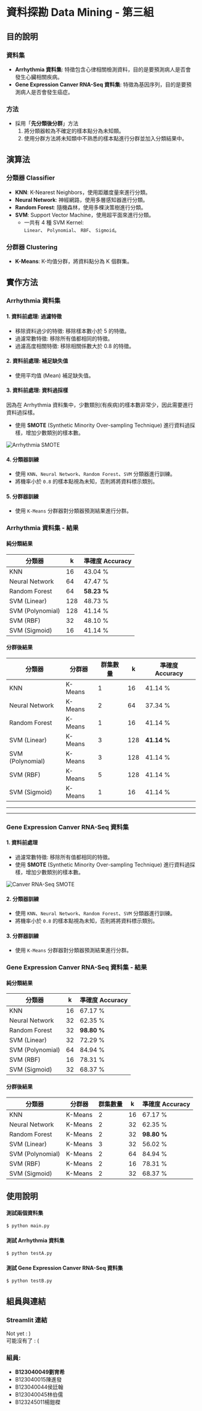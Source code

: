 # 資料探勘 Data Mining - 第三組

## 目的說明
### 資料集
- **Arrhythmia 資料集**: 特徵包含心律相關檢測資料，目的是要預測病人是否會發生心臟相關疾病。
- **Gene Expression Canver RNA-Seq 資料集**: 特徵為基因序列，目的是要預測病人是否會發生癌症。

### 方法
- 採用「**先分類後分群**」方法
    1. 將分類器較為不確定的樣本點分為未知類。
    2. 使用分群方法將未知類中不熟悉的樣本點進行分群並加入分類結果中。

## 演算法
### 分類器 Classifier
- **KNN**: K-Nearest Neighbors，使用距離度量來進行分類。
- **Neural Network**: 神經網路，使用多層感知器進行分類。
- **Random Forest**: 隨機森林，使用多棵決策樹進行分類。
- **SVM**: Support Vector Machine，使用超平面來進行分類。
    - 一共有 4 種 SVM Kernel:  
        `Linear`、 `Polynomial`、 `RBF`、 `Sigmoid`。

### 分群器 Clustering
- **K-Means**: K-均值分群，將資料點分為 K 個群集。

## 實作方法
### Arrhythmia 資料集
#### 1. 資料前處理: 過濾特徵
- 移除資料過少的特徵: 移除樣本數小於 5 的特徵。
- 過濾常數特徵: 移除所有值都相同的特徵。
- 過濾高度相關特徵: 移除相關係數大於 0.8 的特徵。

#### 2. 資料前處理: 補足缺失值
- 使用平均值 (Mean) 補足缺失值。

#### 3. 資料前處理: 資料過採樣 
因為在 Arrhythmia 資料集中，少數類別(有疾病)的樣本數非常少，因此需要進行資料過採樣。
- 使用 **SMOTE** (Synthetic Minority Over-sampling Technique) 進行資料過採樣，增加少數類別的樣本數。

![Arrhythmia SMOTE](/observation/Label_counts_A.png) 

#### 4. 分類器訓練
- 使用 `KNN`、`Neural Network`、`Random Forest`、`SVM` 分類器進行訓練。
- 將機率小於 `0.8` 的樣本點視為未知，否則將將資料標示類別。

#### 5. 分群器訓練
- 使用 `K-Means` 分群器對分類器預測結果進行分群。

### Arrhythmia 資料集 - 結果

#### 純分類結果
| 分類器 | k | 準確度 Accuracy |
|--------|---|-----------------|
| KNN    | 16  | 43.04 %         | 
| Neural Network | 64  | 47.47 %         |
| Random Forest | 64  | **58.23 %**         |
| SVM (Linear) | 128  | 48.73 %         | 
| SVM (Polynomial) | 128  | 41.14 %         |
| SVM (RBF) | 32  | 48.10 %         |
| SVM (Sigmoid) | 16  | 41.14 %         |

#### 分群後結果
| 分類器 | 分群器 | 群集數量 | k | 準確度 Accuracy |
|--------|--------|--------|---|-----------------|
| KNN    | K-Means | 1   | 16  | 41.14 % |
| Neural Network | K-Means | 2   | 64  | 37.34 % |
| Random Forest | K-Means | 1   | 16  | 41.14 % |
| SVM (Linear) | K-Means | 3   | 128  | **41.14 %** |
| SVM (Polynomial) | K-Means | 3   | 128  | 41.14 % |
| SVM (RBF) | K-Means | 5   | 128  | 41.14 % |
| SVM (Sigmoid) | K-Means | 1   | 16  | 41.14 % |

--- 

--- 

### Gene Expression Canver RNA-Seq 資料集
#### 1. 資料前處理
- 過濾常數特徵: 移除所有值都相同的特徵。
- 使用 **SMOTE** (Synthetic Minority Over-sampling Technique) 進行資料過採樣，增加少數類別的樣本數。

![Canver RNA-Seq SMOTE](/observation/Label_counts_B.png) 

#### 2. 分類器訓練
- 使用 `KNN`、`Neural Network`、`Random Forest`、`SVM` 分類器進行訓練。
- 將機率小於 `0.8` 的樣本點視為未知，否則將將資料標示類別。

#### 3. 分群器訓練
- 使用 `K-Means` 分群器對分類器預測結果進行分群。

### Gene Expression Canver RNA-Seq 資料集 - 結果

#### 純分類結果
| 分類器 | k | 準確度 Accuracy |
|--------|---|-----------------|
| KNN    | 16  | 67.17 %         | 
| Neural Network | 32  | 62.35 %         |
| Random Forest | 32  | **98.80 %**         |
| SVM (Linear) | 32  | 72.29 %         | 
| SVM (Polynomial) | 64  | 84.94 %         |
| SVM (RBF) | 16  | 78.31 %         |
| SVM (Sigmoid) | 32  | 68.37 %         |

#### 分群後結果
| 分類器 | 分群器 | 群集數量 | k | 準確度 Accuracy |
|--------|--------|--------|---|-----------------|
| KNN    | K-Means | 2   | 16  | 67.17 % |
| Neural Network | K-Means | 2   | 32  | 62.35 % |
| Random Forest | K-Means | 2   | 32  | **98.80 %** |
| SVM (Linear) | K-Means | 3   | 32  | 56.02 % |
| SVM (Polynomial) | K-Means | 2   | 64  | 84.94 % |
| SVM (RBF) | K-Means | 2   | 16  | 78.31 % |
| SVM (Sigmoid) | K-Means | 2   | 32  | 68.37 % |


## 使用說明
#### 測試兩個資料集
```sh
$ python main.py
```

#### 測試 Arrhythmia 資料集
```sh
$ python testA.py
```

#### 測試 Gene Expression Canver RNA-Seq 資料集
```sh
$ python testB.py
```

## 組員與連結

### Streamlit 連結
Not yet : )   
可能沒有了 : (

### 組員:
- __B123040049劉育希__
-   B123040015陳進發
-   B123040044侯廷翰
-   B123040045林伯儒
-   B123245011楊鎧榤